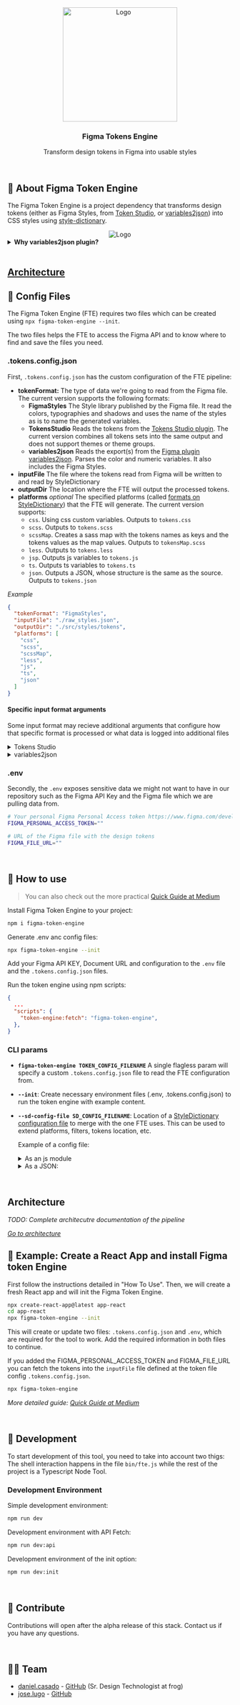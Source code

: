 <div align="center">
  <a href="https://github.com/d01000100/figma-token-engine">
    <img src=".docs/logo.svg" alt="Logo" alt="Logo" width="256" height="256">
  </a>

  <h3 align="center"><strong>Figma Tokens Engine</strong></h3>
  <p align="center">
    Transform design tokens in Figma into usable styles
  </p>

</div>

<br/>

## 🚛 About Figma Token Engine

The Figma Token Engine is a project dependency that transforms design tokens (either as Figma Styles, from [Token Studio](https://tokens.studio/), or [variables2json](https://www.figma.com/community/plugin/1253571037276959291/variables2json)) into CSS styles using [style-dictionary](https://github.com/amzn/style-dictionary).

<div align="center">
  <img src=".docs/engine-diagram.svg" alt="Logo" alt="Logo">
</div>

<details>
  <summary><b>Why variables2json plugin?</b></summary>

  For all the other input formats, I'm using the [Figma API](https://www.figma.com/developers/api) to fetch the information I need directly from the Figma File. This is very useful to create automatic pipelines that don't require direct access (or even installing) to Figma.

  However, at the time of this version, Figma Variables API is only for Enterprise Accounts, and I don't have access to one. That's why I had to rely on Figma plugins to extract and somewhat parse the variables data. Unfortunately, this makes the process more manual, as it requires someone to open the Figma file(s), run the plugin, save the token file and run the token engine.

  I chose variables2json because it exports an easy to process format and the process to export it is straightforward enough. Also, because in cases where you're referencing a file's variables in another file, variables2json doesn't try to resolve it and mantains the name of the connection, which I need.

  I was working on a version using the Figma Variable API output, from a brief moment I had access to an Enterprise account. The branch is [feature/variables-input](https://github.com/d01000100/figma-token-engine/tree/feature/variables-input) and if you have an enterprise account and are willing to check it out and continue the work, I'd be very grateful.
</details>

<br/>

## [Architecture](/.docs/architecture.md)

## 📓 Config Files

The Figma Token Engine (FTE) requires two files which can be created using `npx figma-token-engine --init`.

The two files helps the FTE to access the Figma API and to know where to find and save the files you need.

### .tokens.config.json

First, `.tokens.config.json` has the custom configuration of the FTE pipeline:

- **tokenFormat:** The type of data we're going to read from the Figma file. The current version supports the following formats:
  - **FigmaStyles** The Style library published by the Figma file. It read the colors, typographies and shadows and uses the name of the styles as is to name the generated variables.
  - **TokensStudio** Reads the tokens from the [Tokens Studio plugin](tokens.studio). The current version combines all tokens sets into the same output and does not support themes or theme groups.
  - **variables2json** Reads the export(s) from the [Figma plugin variables2json](https://www.figma.com/community/plugin/1253571037276959291/variables2json). Parses the color and numeric variables. It also includes the Figma Styles.
- **inputFile** The file where the tokens read from Figma will be written to and read by StyleDictionary
- **outputDir** The location where the FTE will output the processed tokens.
- **platforms** *optional* The specified platforms (called [formats on StyleDictionary](https://amzn.github.io/style-dictionary/#/formats)) that the FTE will generate. The current version supports:
  - `css`. Using css custom variables. Outputs to `tokens.css`
  - `scss`. Outputs to `tokens.scss`
  - `scssMap`. Creates a sass map with the tokens names as keys and the tokens values as the map values. Outputs to `tokensMap.scss`
  - `less`. Outputs to `tokens.less`
  - `jsp`. Outputs js variables to `tokens.js`
  - `ts`. Outputs ts variables to `tokens.ts`
  - `json`. Outputs a JSON, whose structure is the same as the source. Outputs to `tokens.json`

*Example*

```json
{
  "tokenFormat": "FigmaStyles",
  "inputFile": "./raw_styles.json",
  "outputDir": "./src/styles/tokens",
  "platforms": [
    "css",
    "scss",
    "scssMap",
    "less",
    "js",
    "ts",
    "json"
  ]
}
```

#### Specific input format arguments

Some input format may recieve additional arguments that configure how that specific format is processed or what data is logged into additional files

<details>
  <summary>Tokens Studio</summary>

  - **sets**: Optional string[]. What sets will be included to parse and to resolve alias values. If undefined, all token sets will be parsed.
  - **excludes** Optional string[]. What token sets will be excluded from the result. This may be useful to include sets for token resolution but exclude them from the final outputs. If undefined, no token sets will be excluded.
  - **transformerOutput**: Optional string. Filename and location, either absolute or relative to the fte process, to write the output of the token-transformer. It has the tokens as they entery StyleDictionary pipeline. Useful for debugging. If undefined, it will be written to a temporary file.

  _[See more](https://www.npmjs.com/package/token-transformer)_

  ```json
  {
    "tokenFormat": "TokensStudio",
    "inputFile": "./raw_tokens.json",
    "outputDir": "./src/styles/tokens",
    "platforms": [
      "css",
      "scss",
      "scssMap",
      "less",
      "js",
      "ts",
      "json"
    ],
    "sets": ["base", "dark", "light"],
    "excludes": ["base"],
    "transformerOutput": "./tmp/transformed_tokens.json"
  }
  ```
</details>

<details>
  <summary>variables2json</summary>

  - **variableFiles**. **Required** string | string[]. File or files of exports from variables2json. It receives more than one in the case you are using variables from multiple files. Even if they're alias between files!
  - **parsedTokensFile**: Optional string. Filename and location to write the parsed variables into. They're the data just before entering the StyleDictionary pipeline. Useful when debugging. If undefined, it will be written on a temporary file.

  ```json
  {
    "tokenFormat": "variables2json",
    "variableFiles": ["./global-tokens.json", "./component-tokens.json"],
    "outputDir": "./src/styles/tokens",
    "platforms": [
      "css",
      "scss",
      "scssMap",
      "less",
      "js",
      "ts",
      "json"
    ],
    "parsedTokenFile": "./tmp/parsed-variables.json"
  }
  ```
</details>

### .env

Secondly, the `.env` exposes sensitive data we might not want to have in our repository such as the Figma API Key and the Figma file which we are pulling data from.

```sh
# Your personal Figma Personal Access token https://www.figma.com/developers/api#access-tokens
FIGMA_PERSONAL_ACCESS_TOKEN=""

# URL of the Figma file with the design tokens
FIGMA_FILE_URL=""
```

<br/>

## 🚀 How to use

> You can also check out the more practical [Quick Guide at Medium](https://medium.com/@jdanielca/figma-token-engine-quick-start-b6e0bc08a388)

Install Figma Token Engine to your project:

```sh
npm i figma-token-engine
```

Generate .env anc config files:

```sh
npx figma-token-engine --init
```

Add your Figma API KEY, Document URL and configuration to the `.env` file and the `.tokens.config.json` files.

Run the token engine using npm scripts:

```json
{
  ...
  "scripts": {
    "token-engine:fetch": "figma-token-engine",
  },
}
```

### CLI params

- **`figma-token-engine TOKEN_CONFIG_FILENAME`** A single flagless param will specify a custom `.tokens.config.json` file to read the FTE configuration from.
- **`--init`**: Create necessary environment files (.env, .tokens.config.json) to run the token engine with example content.
- **`--sd-config-file SD_CONFIG_FILENAME`**: Location of a [StyleDictionary configuration file](https://amzn.github.io/style-dictionary/#/config) to merge with the one FTE uses. This can be used to extend platforms, filters, tokens location, etc.

  Example of a config file:

  <details>
    <summary>As an js module</summary>

    ```js
    module.exports = {
      "platforms": {
        "swift": {
          "transformGroup": "ios-swift",
          "buildPath": "./ios/",
          "files": [
            {
              "destination": "ios",
              "format": "ios-swift/enum.swift",
              "options": {
                "fileHeader": () => ["This is a custom header"]
              }
            }
          ]
        },
        "android": {
          "transformGroup": "android",
          "files": [
            {
              "destination": "android",
              "format": 'android/resources',
              "options": {
                "fileHeader": () => ["This is a custom header"]
              }
            }
          ]
        }
      }
    }
    ```
  </details>

  <details>
    <summary>As a JSON:</summary>

    ```json
    {
      "platforms": {
        "swift": {
          "transformGroup": "ios-swift",
          "buildPath": "./ios/",
          "files": [
            {
              "destination": "ios",
              "format": "ios-swift/enum.swift",
              "options": {
                "fileHeader": "This is a custom header"
              }
            }
          ]
        },
        "android": {
          "transformGroup": "android",
          "files": [
            {
              "destination": "android",
              "format": "android/resources",
            }
          ]
        }
      }
    }
    ```

    The custom configuration file will have priority over FTE's configuration, however some fields will be appended, rather than overwritten:
    - Sources will be appended. StyleDictionary will still fetch the source specified in the .tokens.config.json
    - Parsers will be appended. StyleDictionary will still run FTE's parsers
    - Platforms will be appended and extended. FTE's premade platforms will still be configured. Custom configruation can add platforms or overwrite them, if specified. Also, FTE's buildPath (from the .tokens.config.json) and fileHeader will be added if not specified.
    - All other settings are added without modifications
  </details>

<br/>

## Architecture

*TODO: Complete architecutre documentation of the pipeline*

*[Go to architecture](./docs/architecture.md)*

## 📝 Example: Create a React App and install Figma token Engine

First follow the instructions detailed in "How To Use". Then, we will create a fresh React app and will init the Figma Token Engine.

```sh
npx create-react-app@latest app-react
cd app-react
npx figma-token-engine --init
```

This will create or update two files: `.tokens.config.json` and `.env`, which are required for the tool to work. Add the required information in both files to continue.

If you added the FIGMA_PERSONAL_ACCESS_TOKEN and FIGMA_FILE_URL you can fetch the tokens into the `inputFile` file defined at the token file config `.tokens.config.json`.

```sh
npx figma-token-engine
```

*More detailed guide: [Quick Guide at Medium](https://medium.com/@jdanielca/figma-token-engine-quick-start-b6e0bc08a388)*

<br/>

## 🧰 Development

To start development of this tool, you need to take into account two thigs: The shell interaction happens in the file `bin/fte.js` while the rest of the project is a Typescript Node Tool.

### Development Environment

Simple development environment:

```sh
npm run dev
```

Development environment with API Fetch:

```sh
npm run dev:api
```

Development environment of the init option:

```sh
npm run dev:init
```

<br/>

## 🤝 Contribute

Contributions will open after the alpha release of this stack. Contact us if you have any questions.

<br/>

## 🧑‍💻 Team

- [daniel.casado](mailto:jdanielca@gmail.com) - [GitHub](https://github.com/d01000100) (Sr. Design Technologist at frog)
- [jose.lugo](mailto:me@joselugo.dev) - [GitHub](https://github.com/chepetime)

<br/>